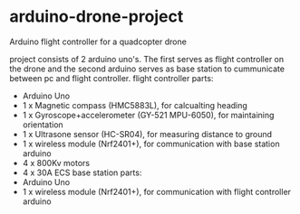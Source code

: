 # arduino-drone-project
Arduino flight controller for a quadcopter drone

project consists of 2 arduino uno's. The first serves as flight controller on the drone and the second arduino serves as base station to cummunicate between pc and flight controller.
flight controller parts:  
  - Arduino Uno
  - 1 x Magnetic compass (HMC5883L), for calcualting heading
  - 1 x Gyroscope+accelerometer (GY-521 MPU-6050), for maintaining orientation
  - 1 x Ultrasone sensor (HC-SR04), for measuring distance to ground
  - 1 x wireless module (Nrf2401+), for communication with base station arduino
  - 4 x 800Kv motors
  - 4 x 30A ECS
base station parts:
  - Arduino Uno
  - 1 x wireless module (Nrf2401+), for communication with flight controller arduino
